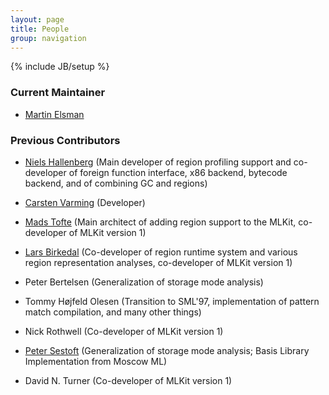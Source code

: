 ```yaml
---
layout: page
title: People
group: navigation
---
```

{% include JB/setup %}

### Current Maintainer

* [Martin Elsman](http://elsman.com)

### Previous Contributors

* [Niels Hallenberg](https://www.linkedin.com/in/nielshallenberg) (Main developer of region profiling support and co-developer of foreign function interface, x86 backend, bytecode backend, and of combining GC and regions)

* [Carsten Varming](https://www.linkedin.com/in/varming) (Developer)

* [Mads Tofte](https://www.linkedin.com/in/mads-tofte-13b28a16) (Main architect of adding region support to the MLKit, co-developer of MLKit version 1)

* [Lars Birkedal](http://cs.au.dk/~birke/) (Co-developer of region runtime system and various region representation analyses, co-developer of MLKit version 1)

* Peter Bertelsen (Generalization of storage mode analysis)

* Tommy Højfeld Olesen (Transition to SML'97, implementation of pattern match compilation, and many other things)

* Nick Rothwell (Co-developer of MLKit version 1)

* [Peter Sestoft](http://www.itu.dk/people/sestoft) (Generalization of storage mode analysis; Basis Library Implementation from Moscow ML)

* David N. Turner (Co-developer of MLKit version 1)
